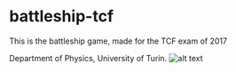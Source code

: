# battleship-tcf

This is the battleship game, made for the TCF exam of 2017

Department of Physics, University of Turin.
![alt text](https://upload.wikimedia.org/wikipedia/it/thumb/4/47/Unito-logo.svg/599px-Unito-logo.svg.png "Università di Torino")